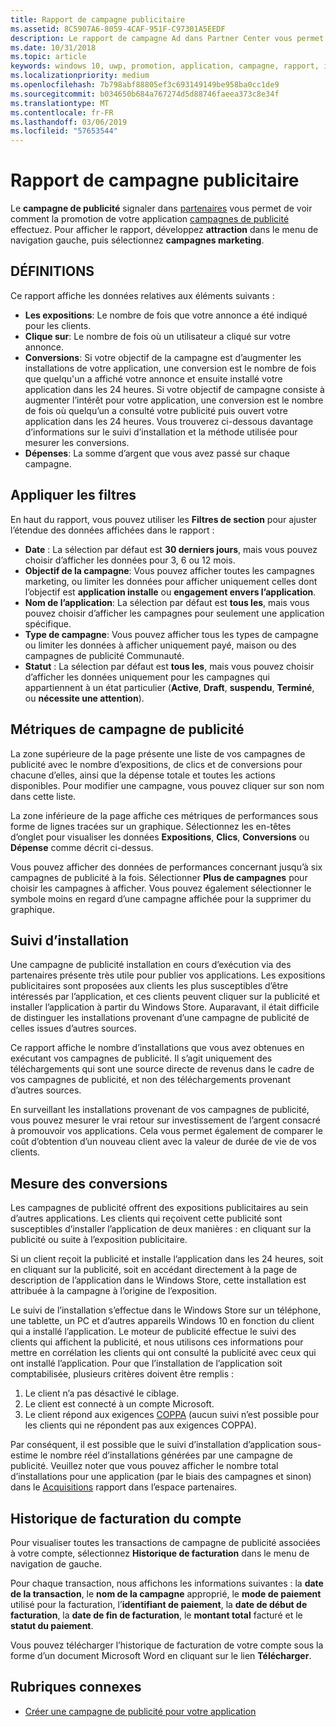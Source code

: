 ```yaml
---
title: Rapport de campagne publicitaire
ms.assetid: 8C5907A6-8059-4CAF-951F-C97301A5EEDF
description: Le rapport de campagne Ad dans Partner Center vous permet de voir le fonctionnement de vos campagnes de promotion application.
ms.date: 10/31/2018
ms.topic: article
keywords: windows 10, uwp, promotion, application, campagne, rapport, installations
ms.localizationpriority: medium
ms.openlocfilehash: 7b798abf88805ef3c693149149be958ba0cc1de9
ms.sourcegitcommit: b034650b684a767274d5d88746faeea373c8e34f
ms.translationtype: MT
ms.contentlocale: fr-FR
ms.lasthandoff: 03/06/2019
ms.locfileid: "57653544"
---
```

# <a name="ad-campaign-report"></a>Rapport de campagne publicitaire

Le **campagne de publicité** signaler dans [partenaires](https://partner.microsoft.com/dashboard) vous permet de voir comment la promotion de votre application [campagnes de publicité](create-an-ad-campaign-for-your-app.md) effectuez. Pour afficher le rapport, développez **attraction** dans le menu de navigation gauche, puis sélectionnez **campagnes marketing**.

## <a name="definitions"></a>DÉFINITIONS

Ce rapport affiche les données relatives aux éléments suivants :

-   **Les expositions**: Le nombre de fois que votre annonce a été indiqué pour les clients.
-   **Clique sur**: Le nombre de fois où un utilisateur a cliqué sur votre annonce.
-   **Conversions**: Si votre objectif de la campagne est d’augmenter les installations de votre application, une conversion est le nombre de fois que quelqu'un a affiché votre annonce et ensuite installé votre application dans les 24 heures. Si votre objectif de campagne consiste à augmenter l’intérêt pour votre application, une conversion est le nombre de fois où quelqu’un a consulté votre publicité puis ouvert votre application dans les 24 heures. Vous trouverez ci-dessous davantage d’informations sur le suivi d’installation et la méthode utilisée pour mesurer les conversions.
-   **Dépenses**: La somme d’argent que vous avez passé sur chaque campagne.

## <a name="apply-filters"></a>Appliquer les filtres

En haut du rapport, vous pouvez utiliser les **Filtres de section** pour ajuster l’étendue des données affichées dans le rapport :

-   **Date** : La sélection par défaut est **30 derniers jours**, mais vous pouvez choisir d’afficher les données pour 3, 6 ou 12 mois.
-   **Objectif de la campagne**: Vous pouvez afficher toutes les campagnes marketing, ou limiter les données pour afficher uniquement celles dont l’objectif est **application installe** ou **engagement envers l’application**.
-   **Nom de l’application**: La sélection par défaut est **tous les**, mais vous pouvez choisir d’afficher les campagnes pour seulement une application spécifique.
-   **Type de campagne**: Vous pouvez afficher tous les types de campagne ou limiter les données à afficher uniquement payé, maison ou des campagnes de publicité Communauté.
-   **Statut** : La sélection par défaut est **tous les**, mais vous pouvez choisir d’afficher les données uniquement pour les campagnes qui appartiennent à un état particulier (**Active**, **Draft**, **suspendu**, **Terminé**, ou **nécessite une attention**).


## <a name="ad-campaign-metrics"></a>Métriques de campagne de publicité

La zone supérieure de la page présente une liste de vos campagnes de publicité avec le nombre d’expositions, de clics et de conversions pour chacune d’elles, ainsi que la dépense totale et toutes les actions disponibles. Pour modifier une campagne, vous pouvez cliquer sur son nom dans cette liste.

La zone inférieure de la page affiche ces métriques de performances sous forme de lignes tracées sur un graphique. Sélectionnez les en-têtes d’onglet pour visualiser les données **Expositions**, **Clics**, **Conversions** ou **Dépense** comme décrit ci-dessus.

Vous pouvez afficher des données de performances concernant jusqu’à six campagnes de publicité à la fois. Sélectionner **Plus de campagnes** pour choisir les campagnes à afficher. Vous pouvez également sélectionner le symbole moins en regard d’une campagne affichée pour la supprimer du graphique.


## <a name="install-tracking"></a>Suivi d’installation

Une campagne de publicité installation en cours d’exécution via des partenaires présente très utile pour publier vos applications. Les expositions publicitaires sont proposées aux clients les plus susceptibles d’être intéressés par l’application, et ces clients peuvent cliquer sur la publicité et installer l’application à partir du Windows Store. Auparavant, il était difficile de distinguer les installations provenant d’une campagne de publicité de celles issues d’autres sources.

Ce rapport affiche le nombre d’installations que vous avez obtenues en exécutant vos campagnes de publicité. Il s’agit uniquement des téléchargements qui sont une source directe de revenus dans le cadre de vos campagnes de publicité, et non des téléchargements provenant d’autres sources.

En surveillant les installations provenant de vos campagnes de publicité, vous pouvez mesurer le vrai retour sur investissement de l’argent consacré à promouvoir vos applications. Cela vous permet également de comparer le coût d’obtention d’un nouveau client avec la valeur de durée de vie de vos clients.


## <a name="measuring-conversions"></a>Mesure des conversions

Les campagnes de publicité offrent des expositions publicitaires au sein d’autres applications. Les clients qui reçoivent cette publicité sont susceptibles d’installer l’application de deux manières : en cliquant sur la publicité ou suite à l’exposition publicitaire.

Si un client reçoit la publicité et installe l’application dans les 24 heures, soit en cliquant sur la publicité, soit en accédant directement à la page de description de l’application dans le Windows Store, cette installation est attribuée à la campagne à l’origine de l’exposition.

Le suivi de l’installation s’effectue dans le Windows Store sur un téléphone, une tablette, un PC et d’autres appareils Windows 10 en fonction du client qui a installé l’application. Le moteur de publicité effectue le suivi des clients qui affichent la publicité, et nous utilisons ces informations pour mettre en corrélation les clients qui ont consulté la publicité avec ceux qui ont installé l’application. Pour que l’installation de l’application soit comptabilisée, plusieurs critères doivent être remplis :

1.  Le client n’a pas désactivé le ciblage.
2.  Le client est connecté à un compte Microsoft.
3.  Le client répond aux exigences [COPPA](https://go.microsoft.com/fwlink?LinkId=536558) (aucun suivi n’est possible pour les clients qui ne répondent pas aux exigences COPPA).

Par conséquent, il est possible que le suivi d’installation d’application sous-estime le nombre réel d’installations générées par une campagne de publicité. Veuillez noter que vous pouvez afficher le nombre total d’installations pour une application (par le biais des campagnes et sinon) dans le [Acquisitions](acquisitions-report.md) rapport dans l’espace partenaires.


## <a name="account-billing-history"></a>Historique de facturation du compte

Pour visualiser toutes les transactions de campagne de publicité associées à votre compte, sélectionnez **Historique de facturation** dans le menu de navigation de gauche.

Pour chaque transaction, nous affichons les informations suivantes : la **date de la transaction**, le **nom de la campagne** approprié, le **mode de paiement** utilisé pour la facturation, l’**identifiant de paiement**, la **date de début de facturation**, la **date de fin de facturation**, le **montant total** facturé et le **statut du paiement**.

Vous pouvez télécharger l’historique de facturation de votre compte sous la forme d’un document Microsoft Word en cliquant sur le lien **Télécharger**.

## <a name="related-topics"></a>Rubriques connexes

* [Créer une campagne de publicité pour votre application](create-an-ad-campaign-for-your-app.md)

 

 
